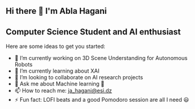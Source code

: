 ## Hi there 👋  I'm Abla Hagani

## Computer Science Student and AI enthusiast


Here are some ideas to get you started:

- 🔭 I’m currently working on  3D Scene Understanding for Autonomous Robots
- 🌱 I’m currently learning about XAI 
- 👯 I’m looking to collaborate on AI research projects
- 💬 Ask me about Machine learning 🤖
- 📫 How to reach me: ja_hagani@esi.dz
- ⚡ Fun fact: LOFI beats and a good Pomodoro session are all I need 😃
